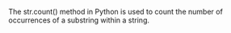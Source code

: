 The str.count() method in Python is used to count the number of occurrences of a substring within a string.